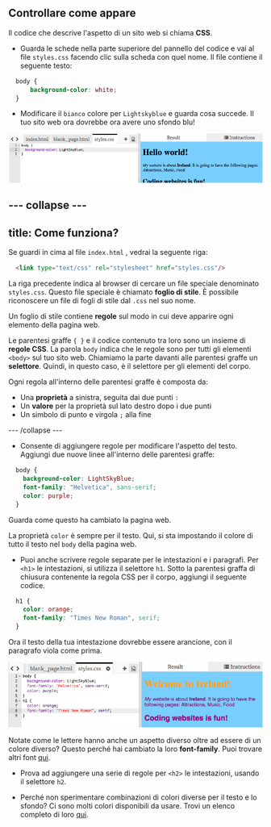 ## Controllare come appare

Il codice che descrive l'aspetto di un sito web si chiama **CSS**.

- Guarda le schede nella parte superiore del pannello del codice e vai al file `styles.css` facendo clic sulla scheda con quel nome. Il file contiene il seguente testo:

```css
  body {
      background-color: white;
  }
```

- Modificare il `bianco` colore per `Lightskyblue` e guarda cosa succede. Il tuo sito web ora dovrebbe ora avere uno sfondo blu! 

![Esempio con sfondo blu](images/egFirstCSSbluebg.png)

## \--- collapse \---

## title: Come funziona?

Se guardi in cima al file `index.html` , vedrai la seguente riga:

```html
  <link type="text/css" rel="stylesheet" href="styles.css"/>
```

La riga precedente indica al browser di cercare un file speciale denominato `styles.css`. Questo file speciale è chiamato **foglio di stile**. È possibile riconoscere un file di fogli di stile dal `.css` nel suo nome.

Un foglio di stile contiene **regole** sul modo in cui deve apparire ogni elemento della pagina web.

Le parentesi graffe `{ }` e il codice contenuto tra loro sono un insieme di **regole CSS**. La parola `body` indica che le regole sono per tutti gli elementi `<body>` sul tuo sito web. Chiamiamo la parte davanti alle parentesi graffe un **selettore**. Quindi, in questo caso, è il selettore per gli elementi del corpo.

Ogni regola all'interno delle parentesi graffe è composta da:

- Una **proprietà** a sinistra, seguita dai due punti `:`
- Un **valore** per la proprietà sul lato destro dopo i due punti
- Un simbolo di punto e virgola `;` alla fine

\--- /collapse \---

- Consente di aggiungere regole per modificare l'aspetto del testo. Aggiungi due nuove linee all'interno delle parentesi graffe:

```css
  body {
    background-color: LightSkyBlue;
    font-family: "Helvetica", sans-serif;
    color: purple;
  }
```

Guarda come questo ha cambiato la pagina web.

La proprietà `color` è sempre per il testo. Qui, si sta impostando il colore di tutto il testo nel `body` della pagina web.

- Puoi anche scrivere regole separate per le intestazioni e i paragrafi. Per `<h1>` le intestazioni, si utilizza il selettore `h1`. Sotto la parentesi graffa di chiusura contenente la regola CSS per il corpo, aggiungi il seguente codice.

```css
  h1 {
    color: orange;
    font-family: "Times New Roman", serif;
  }
```

Ora il testo della tua intestazione dovrebbe essere arancione, con il paragrafo viola come prima.

![Risultato del nuovo codice CSS](images/egCssColorsFonts.png)

Notate come le lettere hanno anche un aspetto diverso oltre ad essere di un colore diverso? Questo perché hai cambiato la loro **font-family**. Puoi trovare altri font [qui](http://dojo.soy/web-font-families).

- Prova ad aggiungere una serie di regole per `<h2>` le intestazioni, usando il selettore `h2`.

- Perché non sperimentare combinazioni di colori diverse per il testo e lo sfondo? Ci sono molti colori disponibili da usare. Trovi un elenco completo di loro [qui](http://dojo.soy/web-color-names).